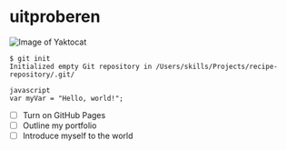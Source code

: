 # uitproberen
![Image of Yaktocat](https://octodex.github.com/images/yaktocat.png)
```
$ git init
Initialized empty Git repository in /Users/skills/Projects/recipe-repository/.git/
``````
```
javascript
var myVar = "Hello, world!";
```
- [ ] Turn on GitHub Pages
- [ ] Outline my portfolio
- [ ] Introduce myself to the world
